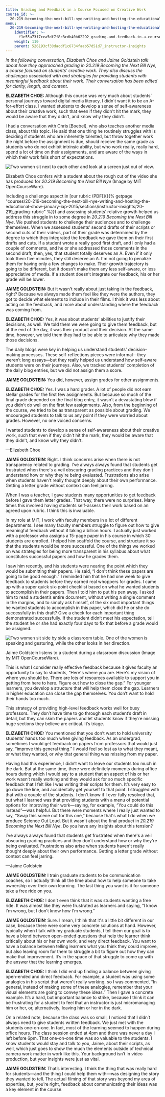 ```yaml
---
title: Grading and Feedback in a Course Focused on Creative Work
course_id: >-
  20-219-becoming-the-next-bill-nye-writing-and-hosting-the-educational-show-january-iap-2015
menu:
  20-219-becoming-the-next-bill-nye-writing-and-hosting-the-educational-show-january-iap-2015:
    identifier: >-
      f1e55a73f7cea5df7f8c3cdb40b62292_grading-and-feedback-in-a-course-focused-on-creative-work
    weight: 110
    parent: 526193cf30dacdf1c6734faab57d51d7_instructor-insights
---
```

_In the following conversation, Elizabeth Choe and Jaime Goldstein talk about how they approached grading in 20.219 Becoming the Next Bill Nye, a course focused on students’ creative work. They also discuss the challenges associated with and strategies for providing students with meaningful feedback about their work. Their conversation has been edited for clarity, length, and content._

**ELIZABETH CHOE:** Although this course was very much about students’ personal journeys toward digital media literacy, I didn't want it to be an A-for-effort class. I wanted students to develop a sense of self-awareness about their creative work, such that even if they didn't hit the mark, they would be aware that they didn't, and know why they didn't.

I had a conversation with Chris \[Boebel\], who also teaches another media class, about this topic. He said that one thing he routinely struggles with is deciding if students who are inherently talented, but throw together work the night before the assignment is due, should receive the same grade as students who do not exhibit intrinsic ability, but who work really, really hard, spend a lot of time on their assignments, and are aware of the ways in which their work falls short of expectations.

![Two women sit next to each other and look at a screen just out of view.](https://open-learning-course-data.s3.amazonaws.com/20-219-becoming-the-next-bill-nye-writing-and-hosting-the-educational-show-january-iap-2015/37011140a3c8f5a4ebbedc719bf5438d_eliz-student.jpg)  

Elizabeth Choe confers with a student about the rough cut of the video she has produced for _20.219 Becoming the Next Bill Nye_ (Image by MIT OpenCourseWare).

Including a challenge aspect in [our rubric (PDF)]({{% getpage "courses/20-219-becoming-the-next-bill-nye-writing-and-hosting-the-educational-show-january-iap-2015/sections/instructor-insights/20-219_grading-rubric" %}}) and assessing students’ relative growth helped us address this struggle in to some degree in _20.219 Becoming the Next Bill Nye_. We pushed students to challenge their audiences and to challenge themselves. When we assessed students’ second drafts of their scripts or second cuts of their videos, part of their grade was determined by the degree to which they integrated the feedback we gave them on their first drafts and cuts. If a student wrote a really good first draft, and I only had a couple of comments, and he or she addressed those comments in the second draft, then, yes, that student totally deserves an A. Even if it only took them five minutes, they still deserve an A. I'm not going to penalize them for having only a few changes to make. Their growth trajectory is going to be different, but it doesn't make them any less self-aware, or less appreciative of media. If a student doesn’t integrate our feedback, his or her grade will be lower.

**JAIME GOLDSTEIN:** But it wasn't really about just taking in the feedback, right? Because we always made them feel like they were the authors, they got to decide what elements to include in their films. I think it was less about acting on the feedback, and more about understanding where the feedback was coming from.

**ELIZABETH CHOE:** Yes, it was about students’ abilities to justify their decisions, as well. We told them we were going to give them feedback, but at the end of the day, it was their product and their decision. At the same time, however, we told them they had to be able to articulate why they made those decisions.

The daily blogs were key in helping us understand students’ decision-making processes. These self-reflections pieces were informal—they weren’t long essays—but they really helped us understand how self-aware students were on their journeys. Also, we tracked students’ completion of the daily blog entries, but we did not assign them a score.

**JAIME GOLDSTEIN:** You did, however, assign grades for other assignments.

**ELIZABETH CHOE:** Yes. I was a hard grader. A lot of people did not earn stellar grades for the first few assignments. But because so much of the final grade depended on the final blog entry, it wasn't a devastating blow if you didn't do well on the first few assignments. Also, from the beginning of the course, we tried to be as transparent as possible about grading. We encouraged students to talk to us any point if they were worried about grades. However, no one voiced concerns.

I wanted students to develop a sense of self-awareness about their creative work, such that even if they didn't hit the mark, they would be aware that they didn't, and know why they didn't.

—Elizabeth Choe

**JAIME GOLDSTEIN:** Right. I think concerns arise when there is not transparency related to grading. I’ve always always found that students get frustrated when there's a veil obscuring grading practices and they don't understand how or why they're being evaluated. Frustrations also arise when students haven't really thought deeply about their own performance. Getting a letter grade without context can feel jarring.

When I was a teacher, I gave students many opportunities to get feedback before I gave them letter grades. That way, there were no surprises. Many times this involved having students self-assess their work based on an agreed upon rubric. I think this is invaluable.

In my role at MIT, I work with faculty members in a lot of different departments. I see many faculty members struggle to figure out how to give meaningful feedback without it taking a billion hours. I actually just worked with a professor who assigns a 15-page paper in his course in which 30 students are enrolled. I helped him scaffold the course, and structure it so that the students would be more successful. One of the things we worked on was strategies for being more transparent in his syllabus about what constitutes successful papers and how he grades them.

I saw him recently, and his students were nearing the point which they would be submitting their papers. He said, “I don't think these papers are going to be good enough.” I reminded him that he had one week to give feedback to students before they earned real whoppers for grades. I came up with a super quick six-point checklist based on what he wanted students to accomplish in their papers. Then I told him to put his pen away. I asked him to read a student’s entire document, without writing a single comment in the margins, and to simply ask himself, of the six most important things he wanted students to accomplish in this paper, which did he or she do successfully in this draft? Give a check for each important thing demonstrated successfully. If the student didn’t meet his expectation, tell the student he or she had exactly four days to fix that before a grade would be assigned.

![Two women sit side by side a classroom table. One of the women is speaking and gesturing, while the other looks in her direction.](https://open-learning-course-data.s3.amazonaws.com/20-219-becoming-the-next-bill-nye-writing-and-hosting-the-educational-show-january-iap-2015/32fb47cface341f681c797a704b155e6_jaime-student-2.jpg)  

Jaime Goldstein listens to a student during a classroom discussion (Image by MIT OpenCourseWare).

This is what I consider really effective feedback because it gives faculty an opportunity to say to students, “Here's where you are. Here's my vision of where you should be. There are lots of resources available to support you in getting from here to here. Figure out how to close the gap.” For younger learners, you develop a structure that will help them close the gap. Learners in higher education can close the gap themselves. You don’t want to hold their hands too much.

This strategy of providing high-level feedback works well for busy professors. They don’t have time to go through each student’s draft in detail, but they can skim the papers and let students know if they’re missing huge sections they believe are critical. It’s triage.

**ELIZABETH CHOE:** You mentioned that you don’t want to hold university students’ hands too much when giving feedback. As an undergrad, sometimes I would get feedback on papers from professors that would just say, “improve this general thing.” I would feel so lost as to what they meant, or what they wanted, or why that general thing was missing from my paper.

Having had this experience, I didn’t want to leave our students too much in the dark. But at the same time, there were definitely moments during office hours during which I would say to a student that an aspect of his or her work wasn’t really working and they would ask for so much specific feedback that I felt like I was writing their scripts for them. It’s very easy to go down the line, and accidentally get yourself to that point. I struggled with that with a couple of the students. I don't know if I ever fully resolved that, but what I learned was that providing students with a menu of potential options for improving their work—saying, for example, “You could do this instead”—was helpful. But there were moments where I really just wanted to say, “Swap this scene out for this one,” because that's what I do when we produce Science Out Loud. But it wasn't about the final product in _20.219 Becoming the Next Bill Nye_. Do you have any insights about this tension?

I’ve always always found that students get frustrated when there's a veil obscuring grading practices and they don't understand how or why they're being evaluated. Frustrations also arise when students haven't really thought deeply about their own performance. Getting a letter grade without context can feel jarring.

—Jaime Goldstein

**JAIME GOLDSTEIN:** I train graduate students to be communication coaches, so I actually think all the time about how to help someone to take ownership over their own learning. The last thing you want is it for someone take a free ride on you.

**ELIZABETH CHOE:** I don't even think that it was students wanting a free ride. It was almost like they were frustrated as learners and saying, “I know I'm wrong, but I don't know how I'm wrong.”

**JAIME GOLDSTEIN:** Sure. I mean, I think that it's a little bit different in our case, because there were some very concrete solutions at hand. However, typically when I talk with my graduate students, I tell them our goal is to have a blend between open-ended questions that help the learner think critically about his or her own work, and very direct feedback. You want to have a balance between telling learners what you think they could improve, but also leaving room for them to struggle a bit to figure out how they can make that improvement. It’s in the space of that struggle to come up with the answer that the learning emerges.

**ELIZABETH CHOE:** I think I did end up finding a balance between giving open-ended and direct feedback. For example, a student was using some analogies in his script that weren't really working, so I was commented, “In general, instead of making some of these analogies, remember that your visual elements are going to convey these ideas.” Then I gave a concrete example. It’s a hard, but important balance to strike, because I think it can be frustrating for a student to feel that an instructor is just micromanaging him or her, or, alternatively, leaving him or her in the dark.

On a related note, because the class was so small, I noticed that I didn’t always need to give students written feedback. We just met with the students one-on-one. In fact, most of the learning seemed to happen during office hours. The class session ended at 4pm and there was never a day I left before 6pm. That one-on-one time was so valuable to the students. I know students would stay and talk to you, Jaime, about their scripts, as well, which just goes to show the much the elements outside of technical camera work matter in work like this. Your background isn’t in video production, but your insights were just as vital.

**JAIME GOLDSTEIN:** That’s interesting. I think the thing that was really hard for students—and the thing I could help them with—was designing the story they wanted to tell. The actual filming of that story was beyond my area of expertise, but, you’re right, feedback about communicating their ideas was a key element in the course.
